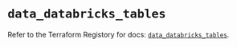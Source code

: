 # `data_databricks_tables`

Refer to the Terraform Registory for docs: [`data_databricks_tables`](https://registry.terraform.io/providers/databricks/databricks/1.21.0/docs/data-sources/tables).
